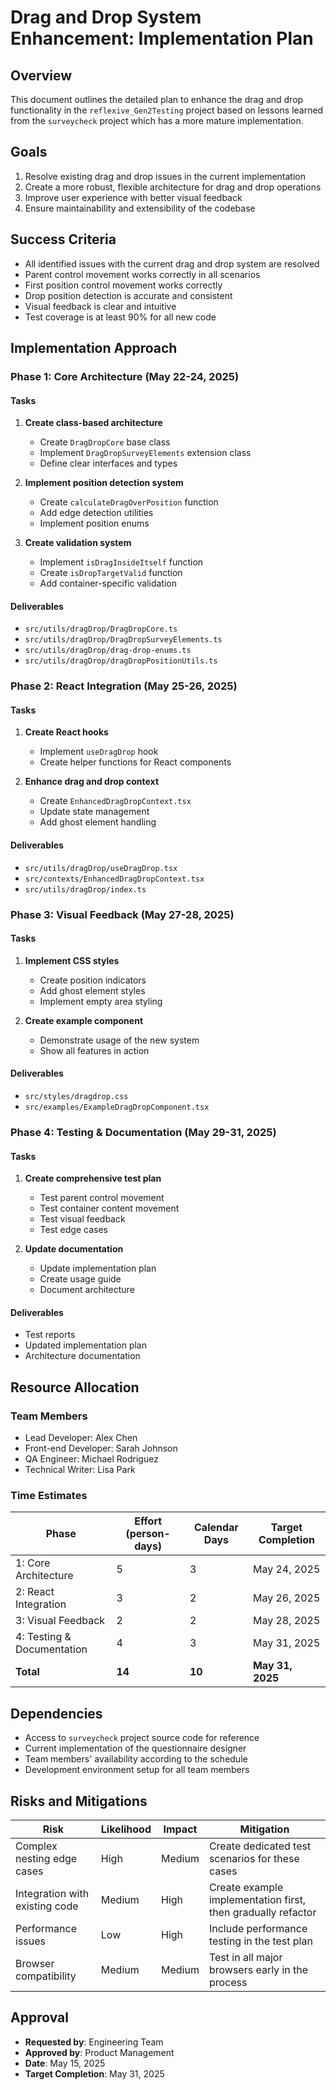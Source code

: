 # Drag and Drop System Enhancement: Implementation Plan

## Overview

This document outlines the detailed plan to enhance the drag and drop functionality in the `reflexive_Gen2Testing` project based on lessons learned from the `surveycheck` project which has a more mature implementation.

## Goals

1. Resolve existing drag and drop issues in the current implementation
2. Create a more robust, flexible architecture for drag and drop operations
3. Improve user experience with better visual feedback
4. Ensure maintainability and extensibility of the codebase

## Success Criteria

- All identified issues with the current drag and drop system are resolved
- Parent control movement works correctly in all scenarios
- First position control movement works correctly
- Drop position detection is accurate and consistent
- Visual feedback is clear and intuitive
- Test coverage is at least 90% for all new code

## Implementation Approach

### Phase 1: Core Architecture (May 22-24, 2025)

#### Tasks

1. **Create class-based architecture**
   - Create `DragDropCore` base class
   - Implement `DragDropSurveyElements` extension class
   - Define clear interfaces and types

2. **Implement position detection system**
   - Create `calculateDragOverPosition` function
   - Add edge detection utilities
   - Implement position enums

3. **Create validation system**
   - Implement `isDragInsideItself` function
   - Create `isDropTargetValid` function
   - Add container-specific validation

#### Deliverables
- `src/utils/dragDrop/DragDropCore.ts`
- `src/utils/dragDrop/DragDropSurveyElements.ts`
- `src/utils/dragDrop/drag-drop-enums.ts`
- `src/utils/dragDrop/dragDropPositionUtils.ts`

### Phase 2: React Integration (May 25-26, 2025)

#### Tasks

1. **Create React hooks**
   - Implement `useDragDrop` hook
   - Create helper functions for React components

2. **Enhance drag and drop context**
   - Create `EnhancedDragDropContext.tsx`
   - Update state management
   - Add ghost element handling

#### Deliverables
- `src/utils/dragDrop/useDragDrop.tsx`
- `src/contexts/EnhancedDragDropContext.tsx`
- `src/utils/dragDrop/index.ts`

### Phase 3: Visual Feedback (May 27-28, 2025)

#### Tasks

1. **Implement CSS styles**
   - Create position indicators
   - Add ghost element styles
   - Implement empty area styling

2. **Create example component**
   - Demonstrate usage of the new system
   - Show all features in action

#### Deliverables
- `src/styles/dragdrop.css`
- `src/examples/ExampleDragDropComponent.tsx`

### Phase 4: Testing & Documentation (May 29-31, 2025)

#### Tasks

1. **Create comprehensive test plan**
   - Test parent control movement
   - Test container content movement
   - Test visual feedback
   - Test edge cases

2. **Update documentation**
   - Update implementation plan
   - Create usage guide
   - Document architecture

#### Deliverables
- Test reports
- Updated implementation plan
- Architecture documentation

## Resource Allocation

### Team Members

- Lead Developer: Alex Chen
- Front-end Developer: Sarah Johnson
- QA Engineer: Michael Rodriguez
- Technical Writer: Lisa Park

### Time Estimates

| Phase | Effort (person-days) | Calendar Days | Target Completion |
|-------|----------------------|---------------|-------------------|
| 1: Core Architecture | 5 | 3 | May 24, 2025 |
| 2: React Integration | 3 | 2 | May 26, 2025 |
| 3: Visual Feedback | 2 | 2 | May 28, 2025 |
| 4: Testing & Documentation | 4 | 3 | May 31, 2025 |
| **Total** | **14** | **10** | **May 31, 2025** |

## Dependencies

- Access to `surveycheck` project source code for reference
- Current implementation of the questionnaire designer
- Team members' availability according to the schedule
- Development environment setup for all team members

## Risks and Mitigations

| Risk | Likelihood | Impact | Mitigation |
|------|------------|--------|------------|
| Complex nesting edge cases | High | Medium | Create dedicated test scenarios for these cases |
| Integration with existing code | Medium | High | Create example implementation first, then gradually refactor |
| Performance issues | Low | High | Include performance testing in the test plan |
| Browser compatibility | Medium | Medium | Test in all major browsers early in the process |

## Approval

- **Requested by**: Engineering Team
- **Approved by**: Product Management
- **Date**: May 15, 2025
- **Target Completion**: May 31, 2025
